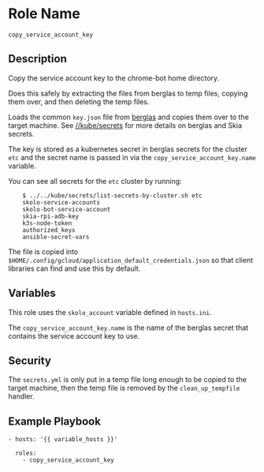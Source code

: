 # Role Name

`copy_service_account_key`

## Description

Copy the service account key to the chrome-bot home directory.

Does this safely by extracting the files from berglas to temp files, copying
them over, and then deleting the temp files.

Loads the common `key.json` file from
[berglas](https://github.com/GoogleCloudPlatform/berglas) and copies them over
to the target machine. See
[//kube/secrets](https://skia.googlesource.com/buildbot/+/refs/heads/main/kube/secrets/)
for more details on berglas and Skia secrets.

The key is stored as a kubernetes secret in berglas secrets for the cluster
`etc` and the secret name is passed in via the `copy_service_account_key.name`
variable.

You can see all secrets for the `etc` cluster by running:

        $ ../../kube/secrets/list-secrets-by-cluster.sh etc
        skolo-service-accounts
        skolo-bot-service-account
        skia-rpi-adb-key
        k3s-node-token
        authorized_keys
        ansible-secret-vars

The file is copied into
`$HOME/.config/gcloud/application_default_credentials.json` so that client
libraries can find and use this by default.

## Variables

This role uses the `skolo_account` variable defined in `hosts.ini`.

The `copy_service_account_key.name` is the name of the berglas secret that
contains the service account key to use.

## Security

The `secrets.yml` is only put in a temp file long enough to be copied to the
target machine, then the temp file is removed by the `clean_up_tempfile`
handler.

## Example Playbook

    - hosts: '{{ variable_hosts }}'

      roles:
        - copy_service_account_key
